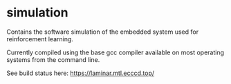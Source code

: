# simulation

Contains the software simulation of the embedded system used for reinforcement learning.

Currently compiled using the base gcc compiler available on most operating systems from the command line.

See build status here: https://laminar.mtl.ecccd.top/
